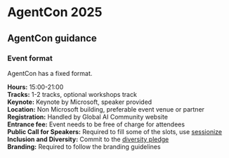 # AgentCon 2025






## AgentCon guidance


### Event format
AgentCon has a fixed format.    
    
**Hours:** 15:00-21:00   
**Tracks:** 1-2 tracks, optional workshops track    
**Keynote:** Keynote by Microsoft, speaker provided    
**Location:** Non Microsoft building, preferable event venue or partner    
**Registration:** Handled by Global AI Community website    
**Entrance fee:** Event needs to be free of charge for attendees    
**Public Call for Speakers:** Required to fill some of the slots, use [sessionize](https://sessionize.com/)    
**Inclusion and Diversity:** Commit to the [diversity pledge](https://globalai.community/about/diversity-pledge/)    
**Branding:** Required to follow the branding guidelines




